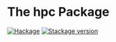 
# The hpc Package

[![Hackage](https://img.shields.io/hackage/v/hpc.svg)](https://hackage.haskell.org/package/hpc)
[![Stackage version](https://www.stackage.org/package/hpc/badge/lts-16?label=Stackage)](https://www.stackage.org/package/hpc)
